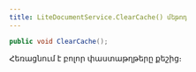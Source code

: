 ```yaml
---
title: LiteDocumentService.ClearCache() մեթոդ  
---
```


```c#
public void ClearCache();
```

Հեռացնում է բոլոր փաստաթղթերը քեշից։
